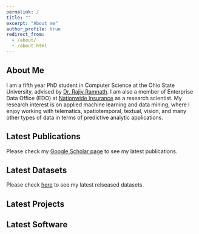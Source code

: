```yaml
---
permalink: /
title: ""
excerpt: "About me"
author_profile: true
redirect_from: 
  - /about/
  - /about.html
---
```


## About Me
I am a fifth year PhD student in Computer Science at the Ohio State University, advised by [Dr. Rajiv Ramnath](http://web.cse.ohio-state.edu/~ramnath.6/). I am also a member of Enterprise Data Office (EDO) at [Nationwide Insurance](https://www.nationwide.com/) as a research scientist. My research interest is on applied machine learning and data mining, where I enjoy working with telematics, spatiotemporal, textual, vision, and many other types of data in terms of predictive analytic applications. 

## Latest Publications 
Please check my [Google Scholar page](https://scholar.google.com/citations?user=9utxd9gAAAAJ&hl=en) to see my latest publications. 

## Latest Datasets
Please check [here](https://sobhan-moosavi.github.io/datasets/) to see my latest relseased datasets. 

## Latest Projects

## Latest Software

